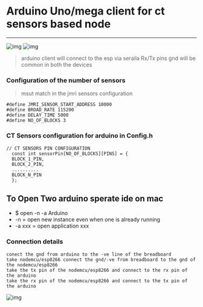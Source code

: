 # Arduino Uno/mega client for ct sensors based node 

---

![img](../image/dig7.png)
![img](../image/dig15.png)

> arduino client will connect to the esp via seraila Rx/Tx pins 
> gnd will be common in both the devices 


### Configuration of the number of sensors 
> msut match in the jmri sensors configuration  
```
#define JMRI_SENSOR_START_ADDRESS 10000
#define BROAD_RATE 115200
#define DELAY_TIME 5000
#define NO_OF_BLOCKS 3
```

### CT Sensors configuration for arduino in Config.h 
```
// CT SENSORS PIN CONFIGURATION 
  const int sensorPin[NO_OF_BLOCKS][PINS] = {
  BLOCK_1_PIN,
  BLOCK_2_PIN,
  ..........
  BLOCK_N_PIN
  };

 ```

## To Open Two arduino sperate ide on mac 
* $ open -n -a Arduino
* -n = open new instance even when one is already running
* -a xxx = open application xxx

### Connection details 
```
conect the gnd from arduino to the -ve line of the breadboard 
take nodemcu/esp8266 connect the gnd/-ve from breadboard to the gnd of the nodemcu/esp8266
take the tx pin of the nodemcu/esp8266 and connect to the rx pin of the arduino 
take the rx pin of the nodemcu/esp8266 and connect to the tx pin of the arduino 

```


![img](../image/con.JPG)
